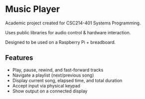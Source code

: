 # Music Player
Academic project created for CSC214-401 Systems Programming.

Uses public libraries for audio control & hardware interaction.

Designed to be used on a Raspberry Pi + breadboard.

## Features
- Play, pause, rewind, and fast-forward tracks
- Navigate a playlist (next/previous song)
- Display current song, elapsed time, and total duration
- Accept input via physical keypad
- Show output on a connected display
